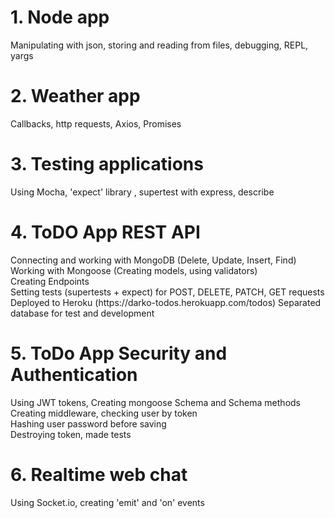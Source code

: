 <h1>1. Node app</h1>
Manipulating with json, storing and reading from files, debugging, REPL, yargs

<h1>2. Weather app</h1>
Callbacks, http requests, Axios, Promises

<h1>3. Testing applications</h1>
Using Mocha, 'expect' library , supertest with express, describe

<h1>4. ToDO App REST API</h1>
Connecting and working with MongoDB (Delete, Update, Insert, Find)<br>
Working with Mongoose (Creating models, using validators)<br>
Creating Endpoints<br>
Setting tests (supertests + expect) for POST, DELETE, PATCH, GET requests<br>
Deployed to Heroku (https://darko-todos.herokuapp.com/todos)
Separated database for test and development

<h1>5. ToDo App Security and Authentication</h1>
Using JWT tokens, Creating mongoose Schema and Schema methods<br>
Creating middleware, checking user by token<br>
Hashing user password before saving<br>
Destroying token, made tests<br>

<h1>6. Realtime web chat</h1>
Using Socket.io, creating 'emit' and 'on' events<br>
